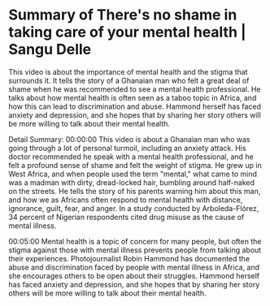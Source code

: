 # Summary of There's no shame in taking care of your mental health | Sangu Delle

This video is about the importance of mental health and the stigma that surrounds it. It tells the story of a Ghanaian man who felt a great deal of shame when he was recommended to see a mental health professional. He talks about how mental health is often seen as a taboo topic in Africa, and how this can lead to discrimination and abuse. Hammond herself has faced anxiety and depression, and she hopes that by sharing her story others will be more willing to talk about their mental health.

Detail Summary: 
00:00:00
This video is about a Ghanaian man who was going through a lot of personal turmoil, including an anxiety attack. His doctor recommended he speak with a mental health professional, and he felt a profound sense of shame and felt the weight of stigma. He grew up in West Africa, and when people used the term "mental," what came to mind was a madman with dirty, dread-locked hair, bumbling around half-naked on the streets. He tells the story of his parents warning him about this man, and how we as Africans often respond to mental health with distance, ignorance, guilt, fear, and anger. In a study conducted by Arboleda-Flórez, 34 percent of Nigerian respondents cited drug misuse as the cause of mental illness.

00:05:00
Mental health is a topic of concern for many people, but often the stigma against those with mental illness prevents people from talking about their experiences. Photojournalist Robin Hammond has documented the abuse and discrimination faced by people with mental illness in Africa, and she encourages others to be open about their struggles. Hammond herself has faced anxiety and depression, and she hopes that by sharing her story others will be more willing to talk about their mental health.

